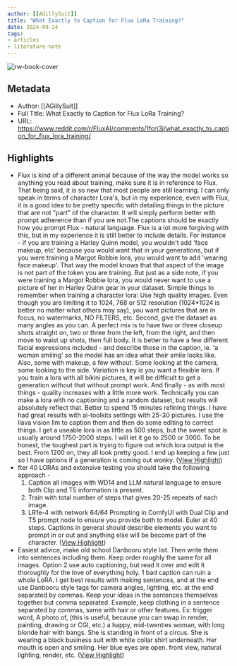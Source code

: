 ```yaml
---
author: [[AGillySuit]]
title: "What Exactly to Caption for Flux LoRa Training?"
date: 2024-09-24
tags: 
- articles
- literature-note
---
```

![rw-book-cover](https://readwise-assets.s3.amazonaws.com/static/images/article4.6bc1851654a0.png)

## Metadata
- Author: [[AGillySuit]]
- Full Title: What Exactly to Caption for Flux LoRa Training?
- URL: https://www.reddit.com/r/FluxAI/comments/1fcrj3j/what_exactly_to_caption_for_flux_lora_training/

## Highlights
- Flux is kind of a different animal because of the way the model works so anything you read about training, make sure it is in reference to Flux. That being said, it is so new that most people are still learning.
  I can only speak in terms of character Lora's, but in my experience, even with Flux, it is a good idea to be pretty specific with detailing things in the picture that are not "part" of the character. It will simply perform better with prompt adherence than if you are not.The captions should be exactly how you prompt Flux - natural language. Flux is a lot more forgiving with this, but in my experience it is still better to include details. For instance - if you are training a Harley Quinn model, you wouldn't add 'face makeup, etc' because you would want that in your generations, but if you were training a Margot Robbie lora, you would want to add 'wearing face makeup'. That way the model knows that that aspect of the image is not part of the token you are training. But just as a side note, if you were training a Margot Robbie lora, you would never want to use a picture of her in Harley Quinn gear in your dataset.
  Simple things to remember when training a character lora: Use high quality images. Even though you are limiting it to 1024, 768 or 512 resolution (1024*1024 is better no matter what others may say), you want pictures that are in focus, no watermarks, NO FILTERS, etc. Second, give the dataset as many angles as you can. A perfect mix is to have two or three closeup shots straight on, two or three from the left, from the right, and then move to waist up shots, then full body. It is better to have a few different facial expressions included - and describe those in the caption, ie. 'a woman smiling' so the model has an idea what their smile looks like. Also, some with makeup, a few without. Some looking at the camera, some looking to the side. Variation is key is you want a flexible lora. If you train a lora with all bikini pictures, it will be difficult to get a generation without that without prompt work. And finally - as with most things - quality increases with a little more work. Technically you can make a lora with no captioning and a random dataset, but results will absolutely reflect that. Better to spend 15 minutes refining things.
  I have had great results with ai-toolkits settings with 25-30 pictures. I use the llava vision llm to caption them and then do some editing to correct things. I get a useable lora in as little as 500 steps, but the sweet spot is usually around 1750-2000 steps. I will let it go to 2500 or 3000. To be honest, the toughest part is trying to figure out which lora output is the best. From 1200 on, they all look pretty good. I end up keeping a few just so I have options if a generation is coming out wonky. ([View Highlight](https://read.readwise.io/read/01j8jcz0czm71m9sf9q2sy46tz))
- fter 40 LORAs and extensive testing you should take the following approach -
  1. Caption all images with WD14 and LLM natural language to ensure both Clip and T5 information is present.
  2. Train with total number of steps that gives 20-25 repeats of each image.
  3. LR1e-4 with network 64/64
  Prompting in ComfyUI with Dual Clip and T5 prompt node to ensure you provide both to model.
  Euler at 40 steps.
  Captions in general should describe elements you want to prompt in or out and anything else will be become part of the character. ([View Highlight](https://read.readwise.io/read/01j8jczjynz95jfahd0z46v2yt))
- Easiest advice, make old school Danbooru style list. Then write them into sentences including them. Keep order roughly the same for all images.
  Option 2 use auto captioning, but read it over and edit it thoroughly for the love of everything holy. 1 bad caption can ruin a whole LoRA.
  I get best results with making sentences, and at the end use Danbooru style tags for camera angles, lighting, etc. at the end separated by commas. Keep your ideas in the sentences themselves together but comma separated.
  Example, keep clothing in a sentence separated by commas, same with hair or other features.
  Ex: trigger word, A photo of, (this is useful, because you can swap in render, painting, drawing or CGI, etc.) a happy, mid-twenties woman, with long blonde hair with bangs. She is standing in front of a circus. She is wearing a black business suit with white collar shirt underneath. Her mouth is open and smiling. Her blue eyes are open. front view, natural lighting, render, etc. ([View Highlight](https://read.readwise.io/read/01j8jd0ey725se2rwcmte563z8))
